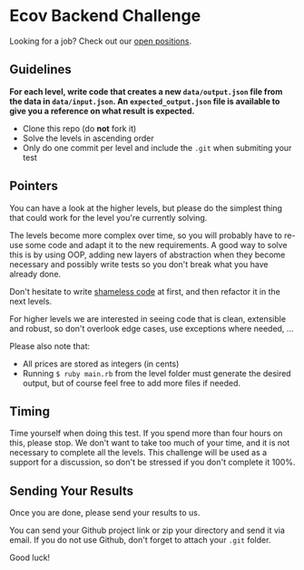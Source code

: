 # Ecov Backend Challenge

Looking for a job? Check out our [open positions](https://www.welcometothejungle.com/fr/companies/ecov).

## Guidelines

**For each level, write code that creates a new `data/output.json` file from the data in `data/input.json`.
An `expected_output.json` file is available to give you a reference on what result is expected.**

- Clone this repo (do **not** fork it)
- Solve the levels in ascending order
- Only do one commit per level and include the `.git` when submiting your test

## Pointers

You can have a look at the higher levels, but please do the simplest thing that could work for the level you're currently solving.

The levels become more complex over time, so you will probably have to re-use some code and adapt it to the new requirements.
A good way to solve this is by using OOP, adding new layers of abstraction when they become necessary and possibly write tests so you don't break what you have already done.

Don't hesitate to write [shameless code](http://red-badger.com/blog/2014/08/20/i-spent-3-days-with-sandi-metz-heres-what-i-learned/) at first, and then refactor it in the next levels.

For higher levels we are interested in seeing code that is clean, extensible and robust, so don't overlook edge cases, use exceptions where needed, ...

Please also note that:

- All prices are stored as integers (in cents)
- Running `$ ruby main.rb` from the level folder must generate the desired output, but of course feel free to add more files if needed.

## Timing

Time yourself when doing this test. If you spend more than four hours on this, please stop. We don't want to take too much of your time, and it is not necessary to complete all the levels. This challenge will be used as a support for a discussion, so don't be stressed if you don't complete it 100%.

## Sending Your Results

Once you are done, please send your results to us.

You can send your Github project link or zip your directory and send it via email.
If you do not use Github, don't forget to attach your `.git` folder.

Good luck!
